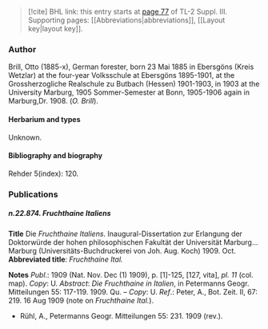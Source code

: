 > [!cite] BHL link: this entry starts at [page 77](https://www.biodiversitylibrary.org/item/103861#page/87/mode/1up) of TL-2 Suppl. III.
> Supporting pages: [[Abbreviations|abbreviations]], [[Layout key|layout key]].

### Author

Brill, Otto (1885-x), German forester, born 23 Mai 1885 in Ebersgöns (Kreis Wetzlar) at the four-year Volksschule at Ebersgöns 1895-1901, at the Grossherzogliche Realschule zu Butbach (Hessen) 1901-1903, in 1903 at the University Marburg, 1905 Sommer-Semester at Bonn, 1905-1906 again in Marburg,Dr. 1908. (*O. Brill*).

#### Herbarium and types

Unknown.

#### Bibliography and biography

Rehder 5(index): 120.

### Publications

##### n.22.874. Fruchthaine Italiens

**Title**
Die *Fruchthaine Italiens*. Inaugural-Dissertation zur Erlangung der Doktorwürde der hohen philosophischen Fakultät der Universität Marburg... Marburg (Universitäts-Buchdruckerei von Joh. Aug. Koch) 1909. Oct.
**Abbreviated title**: *Fruchthaine Ital.*

**Notes**
*Publ*.: 1909 (Nat. Nov. Dec (1) 1909), p. \[1\]-125, \[127, vita\], *pl. 11* (col. map). *Copy*: U.
*Abstract*: *Die Fruchthaine in Italien*, in Petermanns Geogr. Mitteilungen 55: 117-119. 1909. Qu. – *Copy*: U.
*Ref*.: Peter, A., Bot. Zeit. II, 67: 219. 16 Aug 1909 (note on *Fruchthaine Ital.*).
- Rühl, A., Petermanns Geogr. Mitteilungen 55: 231. 1909 (rev.).


